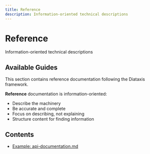 ```yaml
---
title: Reference
description: Information-oriented technical descriptions
---
```


# Reference

Information-oriented technical descriptions

## Available Guides

This section contains reference documentation following the Diataxis framework.

**Reference** documentation is information-oriented:

- Describe the machinery
- Be accurate and complete
- Focus on describing, not explaining
- Structure content for finding information

## Contents

- [Example: api-documentation.md](./api-documentation.md)
